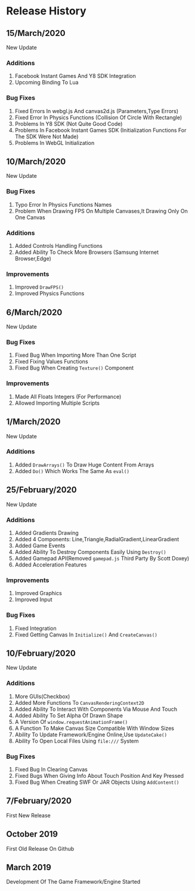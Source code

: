 # Release History
## 15/March/2020
New Update

### Additions
1. Facebook Instant Games And Y8 SDK Integration
2. Upcoming Binding To Lua

### Bug Fixes
1. Fixed Errors In webgl.js And canvas2d.js (Parameters,Type Errors)
2. Fixed Error In Physics Functions (Collision Of Circle With Rectangle)
3. Problems In Y8 SDK (Not Quite Good Code)
4. Problems In Facebook Instant Games SDK (Initialization Functions For The SDK Were Not Made)
5. Problems In WebGL Initialization

## 10/March/2020
New Update
### Bug Fixes

1. Typo Error In Physics Functions Names
2. Problem When Drawing FPS On Multiple Canvases,It Drawing Only On One Canvas

### Additions
1. Added Controls Handling Functions
2. Added Ability To Check More Browsers (Samsung Internet Browser,Edge)

### Improvements
1. Improved `DrawFPS()`
2. Improved Physics Functions

## 6/March/2020
New Update
### Bug Fixes
1. Fixed Bug When Importing More Than One Script
2. Fixed Fixing Values Functions
3. Fixed Bug When Creating `Texture()` Component
### Improvements
1. Made All Floats Integers (For Performance)
2. Allowed Importing Multiple Scripts
## 1/March/2020
New Update
### Additions
1. Added `DrawArrays()` To Draw Huge Content From Arrays
2. Added `Do()` Which Works The Same As `eval()`
## 25/February/2020
New Update
### Additions
1. Added Gradients Drawing
2. Added 4 Components: Line,Triangle,RadialGradient,LinearGradient
3. Added Game Events
4. Added Ability To Destroy Components Easily Using `Destroy()`
5. Added Gamepad API(Removed `gamepad.js` Third Party By Scott Doxey)
6. Added Acceleration Features
### Improvements
1. Improved Graphics
2. Improved Input
### Bug Fixes
1. Fixed Integration
2. Fixed Getting Canvas In `Initialize()` And `CreateCanvas()`
## 10/February/2020
New Update
### Additions
1. More GUIs(Checkbox)
2. Added More Functions To `CanvasRenderingContext2D`
3. Added Ability To Interact With Components Via Mouse And Touch
4. Added Ability To Set Alpha Of Drawn Shape
5. A Version Of `window.requestAnimationFrame()`
6. A Function To Make Canvas Size Compatible With Window Sizes
7. Ability To Update Framework/Engine Online,Use `UpdateCake()`
8. Ability To Open Local Files Using `file:///` System
### Bug Fixes
1. Fixed Bug In Clearing Canvas
2. Fixed Bugs When Giving Info About Touch Position And Key Pressed
3. Fixed Bug When Creating SWF Or JAR Objects Using `AddContent()`
## 7/February/2020
First New Release
## October 2019
First Old Release On Github
## March 2019
Development Of The Game Framework/Engine Started